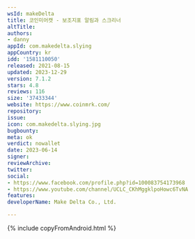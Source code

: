 ```yaml
---
wsId: makeDelta
title: 코인미어캣 - 보조지표 알림과 스크리너
altTitle: 
authors:
- danny
appId: com.makedelta.slying
appCountry: kr
idd: '1581110050'
released: 2021-08-15
updated: 2023-12-29
version: 7.1.2
stars: 4.8
reviews: 116
size: '37433344'
website: https://www.coinmrk.com/
repository: 
issue: 
icon: com.makedelta.slying.jpg
bugbounty: 
meta: ok
verdict: nowallet
date: 2023-06-14
signer: 
reviewArchive: 
twitter: 
social:
- https://www.facebook.com/profile.php?id=100083754173968
- https://www.youtube.com/channel/UCLC_CKhMggklpoHowc6TvNA
features: 
developerName: Make Delta Co., Ltd.

---
```


{% include copyFromAndroid.html %}
